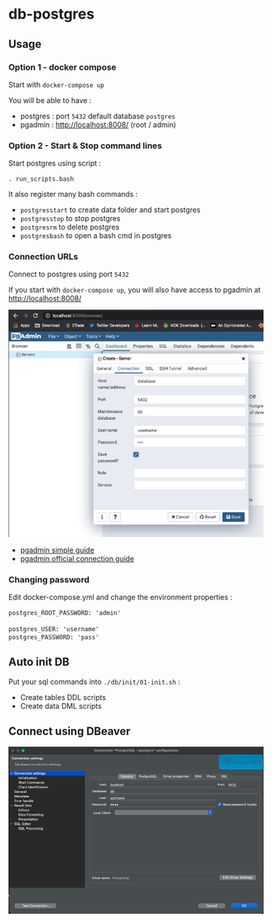 db-postgres
===

## Usage

### Option 1 - docker compose

Start with ```docker-compose up```

You will be able to have :

* postgres : port ```5432``` default database ```postgres```
* pgadmin : [http://localhost:8008/](http://localhost:8008/) (root / admin)

### Option 2 - Start & Stop command lines

Start postgres using script :

	. run_scripts.bash

It also register many bash commands :

* ```postgresstart``` to create data folder and start postgres
* ```postgresstop``` to stop postgres
* ```postgresrm``` to delete postgres
* ```postgresbash``` to open a bash cmd in postgres

### Connection URLs

Connect to postgres using port ```5432```

If you start with ```docker-compose up```, you will also have access to pgadmin at [http://localhost:8008/](http://localhost:8008/)

![PGAdmin Config](docs/pgadmin-config.png)

* [pgadmin simple guide](https://thedbadmin.com/how-to-connect-postgresql-database-from-pgadmin/)
* [pgadmin official connection guide](https://www.pgadmin.org/docs/pgadmin4/development/connecting.html)

### Changing password

Edit docker-compose.yml and change the environment properties :

```
postgres_ROOT_PASSWORD: 'admin'

postgres_USER: 'username'
postgres_PASSWORD: 'pass'
```

## Auto init DB

Put your sql commands into ```./db/init/01-init.sh``` :

* Create tables DDL scripts
* Create data DML scripts

## Connect using DBeaver

![DBeaver Config](docs/DBeaver-config.png)
